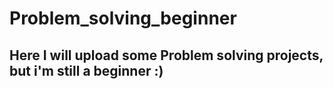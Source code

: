 # Problem_solving_beginner
## Here I will upload some Problem solving projects, but i'm still a beginner :)
